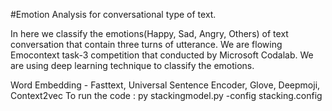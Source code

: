#Emotion Analysis for conversational type of text.

In here we classify the emotions(Happy, Sad, Angry, Others) of text conversation that contain three turns of utterance. We are flowing Emocontext task-3 competition that conducted by Microsoft Codalab. We are using deep learning technique to classify the emotions.

Word Embedding - Fasttext, Universal Sentence Encoder, Glove, Deepmoji, Context2vec
To run the code : py stackingmodel.py -config stacking.config
